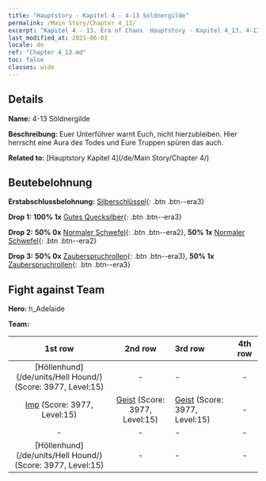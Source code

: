```yaml
---
title: "Hauptstory - Kapitel 4 - 4-13 Söldnergilde"
permalink: /Main Story/Chapter 4_13/
excerpt: "Kapitel 4 - 13. Era of Chaos  Hauptstory - Kapitel 4_13. 4-13 Söldnergilde"
last_modified_at: 2021-06-03
locale: de
ref: "Chapter 4_13.md"
toc: false
classes: wide
---
```


## Details

 **Name:** 4-13 Söldnergilde

 **Beschreibung:** Euer Unterführer warnt Euch, nicht hierzubleiben. Hier herrscht eine Aura des Todes und Eure Truppen spüren das auch.

 **Related to:** [Hauptstory Kapitel 4](/de/Main Story/Chapter 4/)

## Beutebelohnung

 **Erstabschlussbelohnung:** [Silberschlüssel](/ItemsDE/con_693/){: .btn .btn--era3}

 **Drop 1:** **100% 1x** [Gutes Quecksilber](/ItemsDE/mat_14/){: .btn .btn--era3}

 **Drop 2:** **50% 0x** [Normaler Schwefel](/ItemsDE/mat_9/){: .btn .btn--era2}, **50% 1x** [Normaler Schwefel](/ItemsDE/mat_9/){: .btn .btn--era2}

 **Drop 3:** **50% 0x** [Zauberspruchrollen](/ItemsDE/con_694/){: .btn .btn--era3}, **50% 1x** [Zauberspruchrollen](/ItemsDE/con_694/){: .btn .btn--era3}


## Fight against Team
 **Hero:** h_Adelaide

 **Team:**


  | 1st row | 2nd row | 3rd row | 4th row |
  |:----:|:----:|:----|:----:|
  | [Höllenhund](/de/units/Hell Hound/) (Score: 3977, Level:15)  | - | - | - |
  | [Imp](/de/units/Imp/) (Score: 3977, Level:15)  | [Geist](/de/units/Wight/) (Score: 3977, Level:15)  | [Geist](/de/units/Wight/) (Score: 3977, Level:15)  | - |
  | - | - | - | - |
  | [Höllenhund](/de/units/Hell Hound/) (Score: 3977, Level:15)  | - | - | - |


